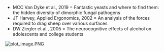 - MCC Van Dyke et al., 2019 = Fantastic yeasts and where to find them: the hidden diversity of dimorphic fungal pathogens
- JT Harvey, Applied Ergonomics, 2002 = An analysis of the forces required to drag sheep over various surfaces
- DW Ziegler et al., 2005 = The neurocognitive effects of alcohol on adolescents and college students

![plot_image.PNG](attachment:plot_image.PNG)
